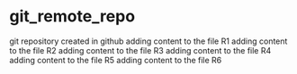 # git_remote_repo
git repository created in github
adding content to the file R1
adding content to the file R2
adding content to the file R3
adding content to the file R4
adding content to the file R5
adding content to the file R6
